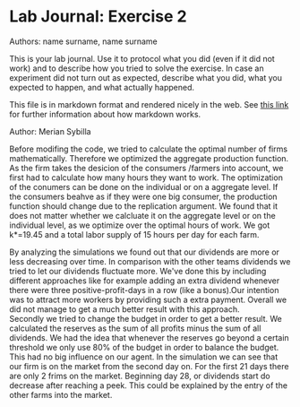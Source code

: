 # Lab Journal: Exercise 2

Authors: name surname, name surname

This is your lab journal. Use it to protocol what you did (even if it did not work) and to describe how you tried to solve the exercise. In case an experiment did not turn out as expected, describe what you did, what you expected to happen, and what actually happened.

This file is in markdown format and rendered nicely in the web. See [this link](https://github.com/adam-p/markdown-here/wiki/Markdown-Cheatsheet) for further information about how markdown works.

Author: Merian Sybilla

Before modifing the code, we tried to calculate the optimal number of firms mathematically. Therefore we optimized the aggregate production function. As the firm takes the desicion of the consumers /farmers into account, we first had to calculate how many hours they want to work. The optimization of the conumers can be done on the individual or on a aggregate level. If the consumers beahve as if they were one big consumer, the production function should change due to the replication argument. We found that it does not matter whether we calcluate it on the aggregate level or on the individual level, as we optimize over the optimal hours of work. We got k*=19.45 and a total labor supply of 15 hours per day for each farm. 


By analyzing the simulations we found out that our dividends are more or less decreasing over time. In comparison with the other teams dividends we tried to let our dividends fluctuate more. We've done this by including different approaches like for example adding an extra dividend whenever there were three positive-profit-days in a row (like a bonus).Our intention was to attract more workers by providing such a extra payment. Overall we did not manage to get a much better result with this approach.  
Secondly we tried to change the budget in order to get a better result. We calculated the reserves as the sum of all profits minus the sum of all dividends. We had the idea that whenever the reserves go beyond a certain threshold we only use 80% of the budget in order to balance the budget. This had no big influence on our agent.
In the simulation we can see that our firm is on the market from the second day on. For the first 21 days there are only 2 frims on the market. Beginning day 28, or dividends start do decrease after reaching a peek. This could be explained by the entry of the other farms into the market. 
